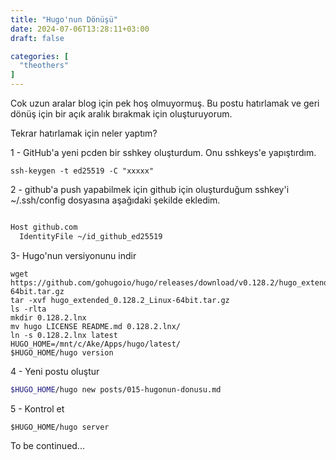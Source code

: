 ```yaml
---
title: "Hugo'nun Dönüşü"
date: 2024-07-06T13:28:11+03:00
draft: false

categories: [
  "theothers"
]
---
```


Cok uzun aralar blog için pek hoş olmuyormuş. Bu postu hatırlamak ve geri dönüş için bir açık aralık bırakmak için oluşturuyorum. 

Tekrar hatırlamak için neler yaptım?

1 - GitHub'a yeni pcden bir sshkey oluşturdum. Onu sshkeys'e yapıştırdım.

```
ssh-keygen -t ed25519 -C "xxxxx"
```

2 - github'a push yapabilmek için github için oluşturduğum sshkey'i ~/.ssh/config dosyasına aşağıdaki şekilde ekledim.

```bash

Host github.com
  IdentityFile ~/id_github_ed25519
```

3- Hugo'nun versiyonunu indir

```
wget https://github.com/gohugoio/hugo/releases/download/v0.128.2/hugo_extended_0.128.2_Linux-64bit.tar.gz
tar -xvf hugo_extended_0.128.2_Linux-64bit.tar.gz
ls -rlta
mkdir 0.128.2.lnx
mv hugo LICENSE README.md 0.128.2.lnx/
ln -s 0.128.2.lnx latest 
HUGO_HOME=/mnt/c/Ake/Apps/hugo/latest/
$HUGO_HOME/hugo version
```

4 - Yeni postu oluştur
```bash
$HUGO_HOME/hugo new posts/015-hugonun-donusu.md
```

5 - Kontrol et
```
$HUGO_HOME/hugo server
```


To be continued...


